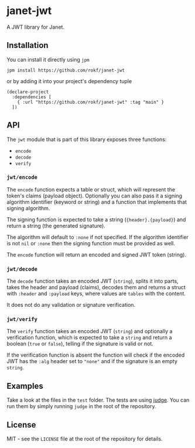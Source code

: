 # janet-jwt

A JWT library for Janet.

## Installation

You can install it directly using `jpm`

```
jpm install https://github.com/rokf/janet-jwt
```

or by adding it into your project's dependency tuple

```
(declare-project
  :dependencies [
    { :url "https://github.com/rokf/janet-jwt" :tag "main" }
  ])
```

## API

The `jwt` module that is part of this library exposes three functions:

- `encode`
- `decode`
- `verify`

### `jwt/encode`

The `encode` function expects a table or struct, which will represent the token's
claims (payload object). Optionally you can also pass it a signing algorithm
identifier (keyword or string) and a function that implements that signing algorithm.

The signing function is expected to take a string (`{header}.{payload}`) and return a
string (the generated signature).

The algorithm will default to `:none` if not specified. If the algorithm identifier
is not `nil` or `:none` then the signing function must be provided as well.

The `encode` function will return an encoded and signed JWT token (string).

### `jwt/decode`

The `decode` function takes an encoded JWT (`string`), splits it into parts,
takes the header and payload (claims), decodes them and returns a struct with
`:header` and `:payload` keys, where values are `tables` with
the content.

It does not do any validation or signature verification.

### `jwt/verify`

The `verify` function takes an encoded JWT (`string`) and optionally a
verification function, which is expected to take a `string` and return
a boolean (`true` or `false`), telling if the signature is valid or not.

If the verification function is absent the function will check if the
encoded JWT has the `:alg` header set to `"none"` and if the signature
is an empty `string`.

## Examples

Take a look at the files in the `test` folder. The tests are using [judge](https://github.com/ianthehenry/judge). You can run them by simply running `judge` in the root of the repository.

## License

MIT - see the `LICENSE` file at the root of the repository for details.
